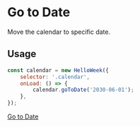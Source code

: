 # Go to Date

Move the calendar to specific date.

## Usage

```js
const calendar = new HelloWeek({
    selector: '.calendar',
    onLoad: () => {
        calendar.goToDate('2030-06-01');
    },
});
```

[Go to Date](../demos/go-to-date.html ':include :type=iframe width=100% height=600px')
